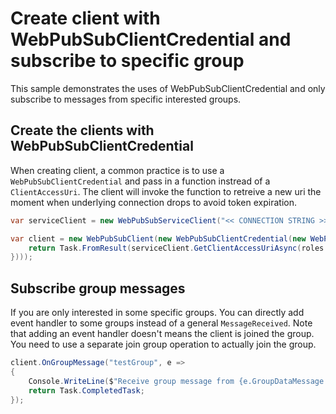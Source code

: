 # Create client with WebPubSubClientCredential and subscribe to specific group

This sample demonstrates the uses of WebPubSubClientCredential and only subscribe to messages from specific interested groups.

## Create the clients with WebPubSubClientCredential

When creating client, a common practice is to use a `WebPubSubClientCredential` and pass in a function instread of a `ClientAccessUri`. The client will invoke the function to retreive a new uri the moment when underlying connection drops to avoid token expiration.

```C# Snippet:WebPubSubClient_ClientAndGroup_CreateClient
var serviceClient = new WebPubSubServiceClient("<< CONNECTION STRING >>", "hub");

var client = new WebPubSubClient(new WebPubSubClientCredential(new WebPubSubClientCredentialOptions(token => {
    return Task.FromResult(serviceClient.GetClientAccessUriAsync(roles: new[] { "webpubsub.joinLeaveGroup", "webpubsub.sendToGroup" }));
})));
```

## Subscribe group messages

If you are only interested in some specific groups. You can directly add event handler to some groups instead of a general `MessageReceived`. Note that adding an event handler doesn't means the client is joined the group. You need to use a separate join group operation to actually join the group.

```C# Snippet:WebPubSubClient_ClientAndGroup_GroupSubscribe
client.OnGroupMessage("testGroup", e =>
{
    Console.WriteLine($"Receive group message from {e.GroupDataMessage.Group}: {e.GroupDataMessage.Data}");
    return Task.CompletedTask;
});
```
